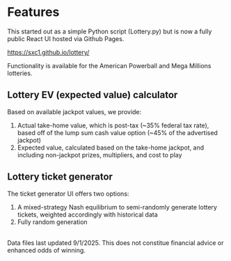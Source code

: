 # Features
This started out as a simple Python script (Lottery.py) but is now a fully public React UI hosted via Github Pages.

https://sxc1.github.io/lottery/

Functionality is available for the American Powerball and Mega Millions lotteries. 

## Lottery EV (expected value) calculator
Based on available jackpot values, we provide:

1. Actual take-home value, which is post-tax (~35% federal tax rate), based off of the lump sum cash value option (~45% of the advertised jackpot)
2. Expected value, calculated based on the take-home jackpot, and including non-jackpot prizes, multipliers, and cost to play

## Lottery ticket generator
The ticket generator UI offers two options:

1. A mixed-strategy Nash equilibrium to semi-randomly generate lottery tickets, weighted accordingly with historical data
2. Fully random generation

\
Data files last updated 9/1/2025. This does not constitue financial advice or enhanced odds of winning.
